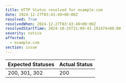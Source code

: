 ```yaml
---
title: HTTP Status resolved for example.com
date: 2024-12-27T03:43:49+00:00Z
resolved: True
resolvedWhen: 2024-12-27T03:43:49+00:00Z
resolvedStartTime: 2024-10-25T21:09:43.191474+00:00
severity: notice
affected:
  - example.com
section: issue
---
```


| Expected Statuses | Actual Status  |
|-------------------|----------------|
| 200, 301, 302 | 200 |
